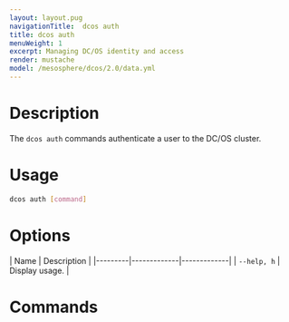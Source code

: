 ```yaml
---
layout: layout.pug
navigationTitle:  dcos auth
title: dcos auth
menuWeight: 1
excerpt: Managing DC/OS identity and access
render: mustache
model: /mesosphere/dcos/2.0/data.yml
---
```


# Description
The `dcos auth` commands authenticate a user to the DC/OS cluster.

# Usage

```bash
dcos auth [command]
```

# Options

| Name | Description |
|---------|-------------|-------------|
| `--help, h`   | Display usage. |

# Commands

